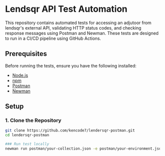 # Lendsqr API Test Automation

This repository contains automated tests for accessing an adjutoor from lendsqr's external API, validating HTTP status codes, and checking response messages using Postman and Newman. These tests are designed to run in a CI/CD pipeline using GitHub Actions.

## Prerequisites

Before running the tests, ensure you have the following installed:

- [Node.js](https://nodejs.org/en/download/)
- [npm](https://www.npmjs.com/get-npm)
- [Postman](https://www.postman.com/downloads/)
- [Newman](https://www.npmjs.com/package/newman)

## Setup

### 1. Clone the Repository

```bash
git clone https://github.com/kencode7/lendersqr-postman.git
cd lendersqr-postman

### Run test locally
newman run postman/your-collection.json -e postman/your-environment.json


